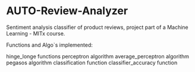 # AUTO-Review-Analyzer
Sentiment analysis classifier of product reviews, project part of a Machine Learning - MITx course.


Functions and Algo`s implemented:

hinge_longe functions
perceptron algorithm
average_perceptron algorithm
pegasos algorithm
classification function
classifier_accuracy function

